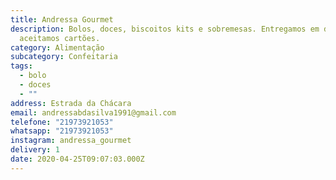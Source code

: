 ```yaml
---
title: Andressa Gourmet
description: Bolos, doces, biscoitos kits e sobremesas. Entregamos em domicilio,
  aceitamos cartões.
category: Alimentação
subcategory: Confeitaria
tags:
  - bolo
  - doces
  - ""
address: Estrada da Chácara
email: andressabdasilva1991@gmail.com
telefone: "21973921053"
whatsapp: "21973921053"
instagram: andressa_gourmet
delivery: 1
date: 2020-04-25T09:07:03.000Z
---
```


